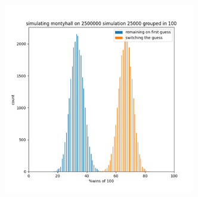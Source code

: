 ![resultint from simulations](https://github.com/StigHaraldGustavsen/MontyHall/blob/master/montyhall/res.png?raw=true)

